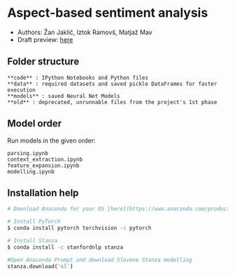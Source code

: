 # Aspect-based sentiment analysis
- Authors: Žan Jaklič, Iztok Ramovš, Matjaž Mav
- Draft preview: [here](https://www.overleaf.com/8497658145vrdhbgxccgsd)

## Folder structure
```
**code** : IPython Notebooks and Python files
**data** : required datasets and saved pickle DataFrames for faster execution
**models** : saved Neural Net Models 
**old** : deprecated, unrunnable files from the project's 1st phase
```

## Model order
Run models in the given order:
```
parsing.ipynb
context_extraction.ipynb
feature_expansion.ipynb
modelling.ipynb
```

## Installation help
```bash
# Download Anaconda for your OS [here](https://www.anaconda.com/products/individual)

# Install PyTorch
$ conda install pytorch torchvision -c pytorch

# Install Stanza
$ conda install -c stanfordnlp stanza

#Open Anaconda Prompt and download Slovene Stanza modelling
stanza.download('sl')
```